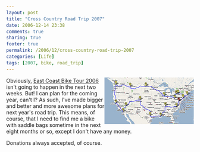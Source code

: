 ```yaml
---
layout: post
title: "Cross Country Road Trip 2007"
date: 2006-12-14 23:38
comments: true
sharing: true
footer: true
permalink: /2006/12/cross-country-road-trip-2007
categories: [Life]
tags: [2007, bike, road_trip]
---
```

<div class="imgRight"><a href="http://www.flickr.com/photos/brockli/322770545/" title="Photo Sharing"><img src="/files/images/322770545_bbfc3ebda6_m.jpg" width="240" height="125" alt="Road Trip '07 (ish)" align="right"  /></a></div>

Obviously, <a href="/2005/07/east-coast-bike-tour-2006">East Coast Bike Tour 2006</a> isn't going to happen in the next two weeks.  But!  I can plan for the coming year, can't I?  As such, I've made bigger and better and more awesome plans for next year's road trip.  This means, of course, that I need to find me a bike with saddle bags sometime in the next eight months or so, except I don't have any money.

Donations always accepted, of course.
